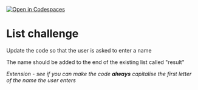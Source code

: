 [![Open in Codespaces](https://classroom.github.com/assets/launch-codespace-2972f46106e565e64193e422d61a12cf1da4916b45550586e14ef0a7c637dd04.svg)](https://classroom.github.com/open-in-codespaces?assignment_repo_id=15876930)
# List challenge

Update the code so that the user is asked to enter a name

The name should be added to the end of the existing list called "result"

_Extension - see if you can make the code **always** capitalise the first letter of the name the user enters_